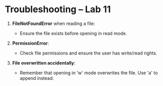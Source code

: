 # Troubleshooting – Lab 11

1. **FileNotFoundError** when reading a file:
   - Ensure the file exists before opening in read mode.

2. **PermissionError**:
   - Check file permissions and ensure the user has write/read rights.

3. **File overwritten accidentally**:
   - Remember that opening in 'w' mode overwrites the file. Use 'a' to append instead.
